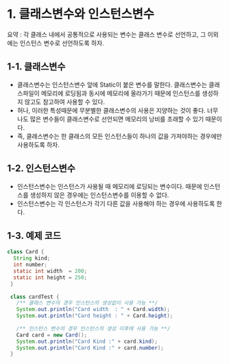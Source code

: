 # 1. 클래스변수와 인스턴스변수

요약 : 각 클래스 내에서 공통적으로 사용되는 변수는 클래스 변수로 선언하고, 그 이외에는 인스턴스 변수로 선언하도록 하자.

## 1-1. 클래스변수
- 클래스변수는 인스턴스변수 앞에 Static이 붙은 변수를 말한다. 클래스변수는 클래스파일이 메모리에 로딩됨과 동시에 메모리에 올라가기 때문에 인스턴스를 생성하지 않고도 참고하여 사용할 수 있다.
- 허나, 이러한 특성때문에 무분별한 클래스변수의 사용은 지양하는 것이 좋다. 너무나도 많은 변수들이 클래스변수로 선언되면 메모리의 낭비를 초래할 수 있기 때문이다.
- 즉, 클래스변수는 한 클래스의 모든 인스턴스들이 하나의 값을 가져야하는 경우에만 사용하도록 하자.

## 1-2. 인스턴스변수
- 인스턴스변수는 인스턴스가 사용될 때 메모리에 로딩되는 변수이다. 때문에 인스턴스를 생성하지 않은 경우에는 인스턴스변수를 이용할 수 없다.
- 인스턴스변수는 각 인스턴스가 각기 다른 값을 사용해야 하는 경우에 사용하도록 한다.

## 1-3. 예제 코드
  ```java
  class Card {
    String kind; 
    int number;
    static int width  = 200;
    static int height = 250;
   }
   
   class cardTest {
     /** 클래스 변수의 경우 인스턴스의 생성없이 사용 가능 **/
     System.out.println("Card width  : " + Card.width);
     System.out.println("Card height : " + Card.height);
     
     /** 인스턴스 변수의 경우 인스턴스의 생성 이후에 사용 가능 **/
     Card card = new Card();
     System.out.println("Card Kind :" + card.kind);
     System.out.println("Card Kind :" + card.number);
   }
  ```
